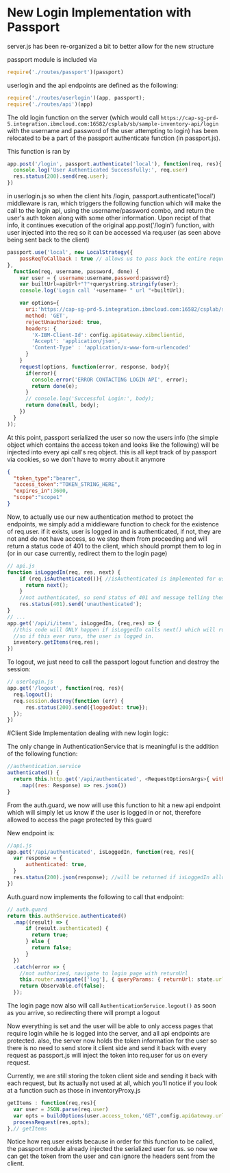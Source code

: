 # New Login Implementation with Passport
server.js has been re-organized a bit to better allow for the new structure

passport module is included via
```javascript
require('./routes/passport')(passport)
```

userlogin and the api endpoints are defined as the following:
```javascript
require('./routes/userlogin')(app, passport);
require('./routes/api')(app)
```

The old login function on the server (which would call `https://cap-sg-prd-5.integration.ibmcloud.com:16582/csplab/sb/sample-inventory-api/login` with the username and password of the user attempting to login) has been relocated to be a part of the passport authenticate function (in passport.js).

This function is ran by 
```javascript
app.post('/login', passport.authenticate('local'), function(req, res){
  console.log('User Authenticated Successfully:', req.user)
  res.status(200).send(req.user);
})
```
in userlogin.js so when the client hits /login, passport.authenticate('local') middleware is ran, which triggers the following function which will make the call to the login api, using the username/password combo, and return the user's auth token along with some other information. Upon recipt of that info, it continues execution of the original app.post('/login') function, with user injected into the req so it can be accessed via req.user (as seen above being sent back to the client)
```javascript
passport.use('local', new LocalStrategy({
    passReqToCallback : true // allows us to pass back the entire request to the callback
},
  function(req, username, password, done) {
    var user = { username:username,password:password}
    var builtUrl=apiUrl+"?"+querystring.stringify(user);
    console.log('Login call '+username+ " url "+builtUrl);

    var options={
      uri:'https://cap-sg-prd-5.integration.ibmcloud.com:16582/csplab/sb/sample-inventory-api/login?'+querystring.stringify(user),
      method: 'GET',
      rejectUnauthorized: true,
      headers: {
        'X-IBM-Client-Id': config.apiGateway.xibmclientid,
        'Accept': 'application/json',
        'Content-Type' : 'application/x-www-form-urlencoded'
      }
    }
    request(options, function(error, response, body){
      if(error){
        console.error('ERROR CONTACTING LOGIN API', error);
        return done(e);
      }
      // console.log('Successful Login:', body);
      return done(null, body);
    })
  }
));
```

At this point, passport serialized the user so now the users info (the simple object which contains the access token and looks like the following) will be injected into every api call's req object. this is all kept track of by passport via cookies, so we don't have to worry about it anymore
```json
{
  "token_type":"bearer",
  "access_token":"TOKEN_STRING_HERE",
  "expires_in":3600,
  "scope":"scope1"
}
```

Now, to actually use our new authentication method to protect the endpoints, we simply add a middleware function to check for the existence of req.user. if it exists, user is logged in and is authenticated, if not, they are not and do not have access, so we stop them from proceeding and will return a status code of 401 to the client, which should prompt them to log in (or in our case currently, redirect them to the login page)

```javascript
// api.js
function isLoggedIn(req, res, next) {
    if (req.isAuthenticated()){ //isAuthenticated is implemented for us via passport
      return next();
    }
    //not authenticated, so send status of 401 and message telling them they're unauthenticated
    res.status(401).send('unauthenticated');
}
// ...
app.get('/api/i/items', isLoggedIn, (req,res) => {
  //this code will ONLY happen if isLoggedIn calls next() which will run this function,
  //so if this ever runs, the user is logged in.
  inventory.getItems(req,res);
})
```

To logout, we just need to call the passport logout function and destroy the session:
```javascript
// userlogin.js
app.get('/logout', function(req, res){
  req.logout();
  req.session.destroy(function (err) {
      res.status(200).send({loggedOut: true});
  });
})
```


#Client Side Implementation dealing with new login logic:

The only change in AuthenticationService that is meaningful is the addition of the following function:
```javascript
//authentication.service
authenticated() {
  return this.http.get('/api/authenticated', <RequestOptionsArgs>{ withCredentials: true })
    .map((res: Response) => res.json())
}
```

From the auth.guard, we now will use this function to hit a new api endpoint which will simply let us know if the user is logged in or not, therefore allowed to access the page protected by this guard

New endpoint is:
```javascript
//api.js
app.get('/api/authenticated', isLoggedIn, function(req, res){
  var response = {
      authenticated: true,
  }
  res.status(200).json(response); //will be returned if isLoggedIn allowed this to run
})
```

Auth.guard now implements the following to call that endpoint:
```javascript
// auth.guard
return this.authService.authenticated()
  .map((result) => {
      if (result.authenticated) {
        return true;
      } else {
        return false;
      }
  })
  .catch(error => {
    //not authorized, navigate to login page with returnUrl
    this.router.navigate(['log'], { queryParams: { returnUrl: state.url } });
    return Observable.of(false);
  });
```

The login page now also will call `AuthenticationService.logout()` as soon as you arrive, so redirecting there will prompt a logout

Now everything is set and the user will be able to only access pages that require login while he is logged into the server, and all api endpoints are protected. also, the server now holds the token information for the user so there is no need to send store it client side and send it back with every request as passport.js will inject the token into req.user for us on every request. 

Currently, we are still storing the token client side and sending it back with each request, but its actually not used at all, which you'll notice if you look at a function such as those in inventoryProxy.js

```javascript
getItems : function(req,res){
  var user = JSON.parse(req.user)
  var opts = buildOptions(user.access_token,'GET',config.apiGateway.url+'/items');
  processRequest(res,opts);
},// getItems
```

Notice how req.user exists because in order for this function to be called, the passport module already injected the serialized user for us. so now we can get the token from the user and can ignore the headers sent from the client.
